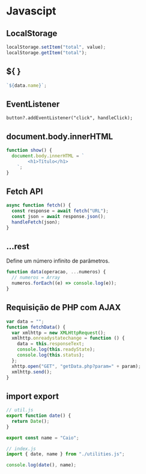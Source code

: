 # Javascipt

## LocalStorage

```jsx
localStorage.setItem("total", value);
localStorage.getItem("total");
```

## ${ }

```jsx
`${data.name}`;
```

## EventListener

```tsx
button?.addEventListener("click", handleClick);
```

## document.body.innerHTML

```jsx
function show() {
  document.body.innerHTML = `
		<h1>Título</h1>
	`;
}
```

## Fetch API

```jsx
async function fetch() {
  const response = await fetch("URL");
  const json = await response.json();
  handleFetch(json);
}
```

## ...rest

Define um número infinito de parâmetros.

```jsx
function data(operacao, ...numeros) {
  // numeros = Array
  numeros.forEach((e) => console.log(e));
}
```

## Requisição de PHP com AJAX

```js
var data = "";
function fetchData() {
  var xmlhttp = new XMLHttpRequest();
  xmlhttp.onreadystatechange = function () {
    data = this.responseText;
    console.log(this.readyState);
    console.log(this.status);
  };
  xhttp.open("GET", "getData.php?param=" + param);
  xmlhttp.send();
}
```

## import export

```js
// util.js
export function date() {
  return Date();
}

export const name = "Caio";

// index.js
import { date, name } from "./utilities.js";

console.log(date(), name);
```
